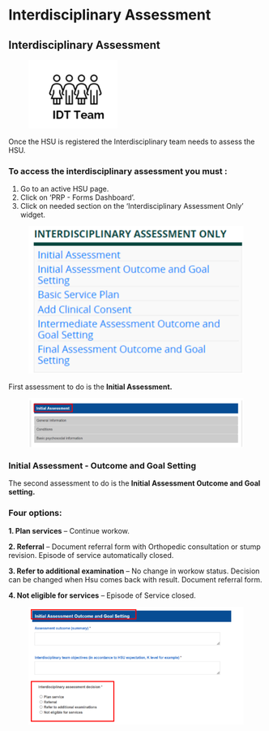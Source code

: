 # Interdisciplinary Assessment

## **Interdisciplinary Assessment**

<figure><img src="../../../.gitbook/assets/image (101).png" alt=""><figcaption></figcaption></figure>

Once the HSU is registered the Interdisciplinary team needs to assess the HSU.

### To access the interdisciplinary assessment you must :

1. Go to an active HSU page.
2. Click on ‘PRP - Forms Dashboard’.
3. Click on needed section on the ‘Interdisciplinary Assessment Only’ widget.

<figure><img src="../../../.gitbook/assets/image (102).png" alt=""><figcaption></figcaption></figure>

First assessment to do is the **Initial Assessment.**

<figure><img src="../../../.gitbook/assets/image (103).png" alt=""><figcaption></figcaption></figure>

### **Initial Assessment - Outcome and Goal Setting**

The second assessment to do is the **Initial Assessment Outcome and Goal setting.**

### **Four options:**

**1. Plan services** – Continue workow.&#x20;

**2. Referral** – Document referral form with Orthopedic consultation or stump revision. Episode of service automatically closed.&#x20;

**3. Refer to additional examination** – No change in workow status. Decision can be changed when Hsu comes back with result. Document referral form.&#x20;

**4. Not eligible for services** – Episode of Service closed.

<figure><img src="../../../.gitbook/assets/image (105).png" alt=""><figcaption></figcaption></figure>

